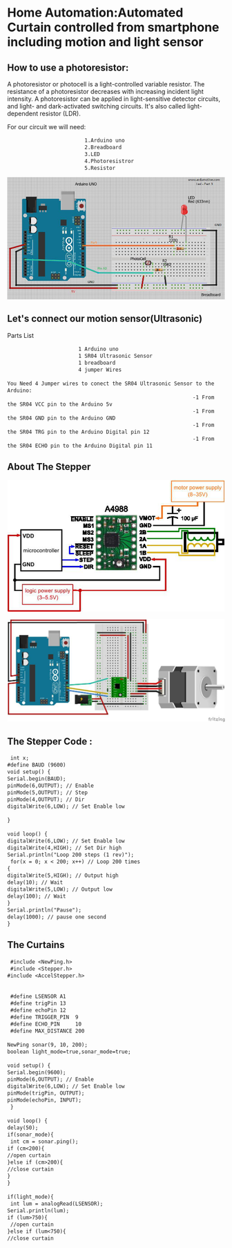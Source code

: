 <h1>Home Automation:Automated Curtain controlled from smartphone including motion and light sensor</h1>

<h2>How to use a photoresistor:</h2>

A photoresistor or photocell is a light-controlled variable resistor. The resistance of a photoresistor decreases with increasing incident light intensity. A photoresistor can be applied in light-sensitive detector circuits, and light- and dark-activated switching circuits. It's also called light-dependent resistor (LDR). 

For our circuit we will need: 

                             1.Arduino uno
                             2.Breadboard
                             3.LED
                             4.Photoresistror
                             5.Resistor

![alt text](https://github.com/Nikoanas/Smart-House/blob/master/curtains/curtains.jpg)

<h2>Let's connect our motion sensor(Ultrasonic)</h2>
                            Parts List

                           1 Arduino uno
                           1 SR04 Ultrasonic Sensor
                           1 breadboard
                           4 jumper Wires 
                     
    You Need 4 Jumper wires to conect the SR04 Ultrasonic Sensor to the Arduino:
                                                                -1 From the SR04 VCC pin to the Arduino 5v
                                                                -1 From the SR04 GND pin to the Arduino GND
                                                                -1 From the SR04 TRG pin to the Arduino Digital pin 12
                                                                -1 From the SR04 ECHO pin to the Arduino Digital pin 11 

<h2>About The Stepper</h2>
                              
![alt text](https://github.com/Nikoanas/Smart-House/blob/master/curtains/curtains_driver.png)

![alt text](https://github.com/Nikoanas/Smart-House/blob/master/curtains/curtains_driver_2.jpg)

<h2>The Stepper Code :</h2>
   
     int x; 
    #define BAUD (9600)
    void setup() {
    Serial.begin(BAUD);
    pinMode(6,OUTPUT); // Enable
    pinMode(5,OUTPUT); // Step
    pinMode(4,OUTPUT); // Dir
    digitalWrite(6,LOW); // Set Enable low

    }

    void loop() {
    digitalWrite(6,LOW); // Set Enable low
    digitalWrite(4,HIGH); // Set Dir high
    Serial.println("Loop 200 steps (1 rev)");
     for(x = 0; x < 200; x++) // Loop 200 times
    {
    digitalWrite(5,HIGH); // Output high
    delay(10); // Wait
    digitalWrite(5,LOW); // Output low
    delay(100); // Wait
    }
    Serial.println("Pause");
    delay(1000); // pause one second
    }

<h2> The Curtains</h2>

     #include <NewPing.h>
     #include <Stepper.h>
    #include <AccelStepper.h>


     #define LSENSOR A1
     #define trigPin 13
     #define echoPin 12 
     #define TRIGGER_PIN  9
     #define ECHO_PIN     10
     #define MAX_DISTANCE 200

    NewPing sonar(9, 10, 200);
    boolean light_mode=true,sonar_mode=true;

    void setup() {
    Serial.begin(9600);
    pinMode(6,OUTPUT); // Enable
    digitalWrite(6,LOW); // Set Enable low
    pinMode(trigPin, OUTPUT);
    pinMode(echoPin, INPUT);
     }

    void loop() {
    delay(50);
    if(sonar_mode){
     int cm = sonar.ping();
    if (cm<200){
    //open curtain
    }else if (cm>200){
    //close curtain
    }
    }
    
    if(light_mode){
     int lum = analogRead(LSENSOR);
    Serial.println(lum);
    if (lum>750){
     //open curtain
    }else if (lum<750){
    //close curtain
